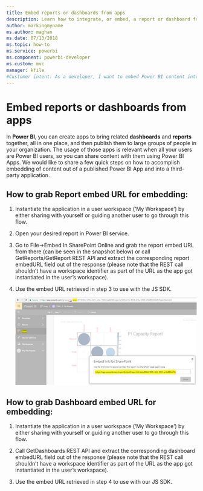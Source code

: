 ```yaml
---
title: Embed reports or dashboards from apps
description: Learn how to integrate, or embed, a report or dashboard from a Power BI app and not from an app workspace.
author: markingmyname
ms.author: maghan 
ms.date: 07/13/2018
ms.topic: how-to
ms.service: powerbi
ms.component: powerbi-developer
ms.custom: mvc
manager: kfile
#Customer intent: As a developer, I want to embed Power BI content into an application from an app, so users of an organization can share data.
---
```


# Embed reports or dashboards from apps

In **Power BI**, you can create apps to bring related **dashboards** and **reports** together, all in one place, and then publish them to large groups of people in your organization. The usage of those apps is relevant when all your users are Power BI users, so you can share content with them using Power BI Apps. We would like to share a few quick steps on how to accomplish embedding of content out of a published Power BI App and into a third-party application.

## How to grab Report embed URL for embedding:

1. Instantiate the application in a user workspace (‘My Workspace’) by either sharing with yourself or guiding another user to go through this flow.

2. Open your desired report in Power BI service.

3. Go to File->Embed In SharePoint Online and grab the report embed URL from there (can be seen in the snapshot below) or call GetReports/GetReport REST API and extract the corresponding report embedURL field out of the response (please note that the REST call shouldn’t have a workspace identifier as part of the URL as the app got instantiated in the user’s workspace).

4. Use the embed URL retrieved in step 3 to use with the JS SDK.

    ![Embed from Apps](media/embed-from-apps/embed-from-app.png)

## How to grab Dashboard embed URL for embedding:

1. Instantiate the application in a user workspace (‘My Workspace’) by either sharing with yourself or guiding another user to go through this flow.

2. Call GetDashboards REST API and extract the corresponding dashboard embedURL field out of the response (please note that the REST call shouldn’t have a workspace identifier as part of the URL as the app got instantiated in the user’s workspace).

3. Use the embed URL retrieved in step 4 to use with our JS SDK.